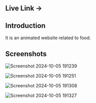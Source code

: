 ## Live Link -> 

## Introduction

It is an animated website related to food.

## Screenshots

![Screenshot 2024-10-05 191239](https://github.com/user-attachments/assets/2241aa8e-784b-4923-821d-8d6e171d25e6)

![Screenshot 2024-10-05 191251](https://github.com/user-attachments/assets/137c9941-cda1-4e6e-9e23-c4e9ad67e014)

![Screenshot 2024-10-05 191308](https://github.com/user-attachments/assets/017dbe9a-d460-403f-a52d-19cd944392df)

![Screenshot 2024-10-05 191327](https://github.com/user-attachments/assets/236c276d-f57b-4c34-98eb-f2043d27b46a)
